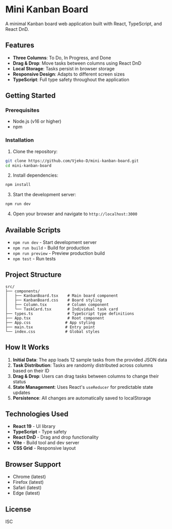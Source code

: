 # Mini Kanban Board

A minimal Kanban board web application built with React, TypeScript, and React DnD.

## Features

- **Three Columns**: To Do, In Progress, and Done
- **Drag & Drop**: Move tasks between columns using React DnD
- **Local Storage**: Tasks persist in browser storage
- **Responsive Design**: Adapts to different screen sizes
- **TypeScript**: Full type safety throughout the application

## Getting Started

### Prerequisites

- Node.js (v16 or higher)
- npm

### Installation

1. Clone the repository:
```bash
git clone https://github.com/Vjeko-D/mini-kanban-board.git
cd mini-kanban-board
```

2. Install dependencies:
```bash
npm install
```

3. Start the development server:
```bash
npm run dev
```

4. Open your browser and navigate to `http://localhost:3000`

## Available Scripts

- `npm run dev` - Start development server
- `npm run build` - Build for production
- `npm run preview` - Preview production build
- `npm test` - Run tests

## Project Structure

```
src/
├── components/
│   ├── KanbanBoard.tsx    # Main board component
│   ├── KanbanBoard.css    # Board styling
│   ├── Column.tsx         # Column component
│   └── TaskCard.tsx       # Individual task card
├── types.ts               # TypeScript type definitions
├── App.tsx                # Root component
├── App.css               # App styling
├── main.tsx              # Entry point
└── index.css             # Global styles
```

## How It Works

1. **Initial Data**: The app loads 12 sample tasks from the provided JSON data
2. **Task Distribution**: Tasks are randomly distributed across columns based on their ID
3. **Drag & Drop**: Users can drag tasks between columns to change their status
4. **State Management**: Uses React's `useReducer` for predictable state updates
5. **Persistence**: All changes are automatically saved to localStorage

## Technologies Used

- **React 19** - UI library
- **TypeScript** - Type safety
- **React DnD** - Drag and drop functionality
- **Vite** - Build tool and dev server
- **CSS Grid** - Responsive layout

## Browser Support

- Chrome (latest)
- Firefox (latest)
- Safari (latest)
- Edge (latest)

## License

ISC